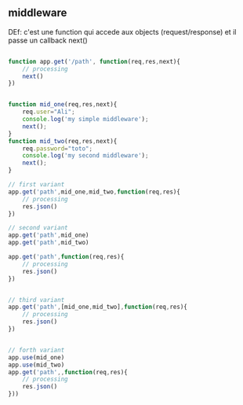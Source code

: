 ## middleware

DEf: c'est une function qui accede aux objects (request/response) et il passe un callback next()

```Javascript

function app.get('/path', function(req,res,next){
    // processing
    next()
})

```

```Javascript

function mid_one(req,res,next){
    req.user="Ali";
    console.log('my simple middleware');
    next();
}
function mid_two(req,res,next){
    req.password="toto";
    console.log('my second middleware');
    next();
}

// first variant
app.get('path',mid_one,mid_two,function(req,res){
    // processing
    res.json()
})

// second variant
app.get('path',mid_one)
app.get('path',mid_two)

app.get('path',function(req,res){
    // processing
    res.json()
})


// third variant
app.get('path',[mid_one,mid_two],function(req,res){
    // processing
    res.json()
})


// forth variant
app.use(mid_one)
app.use(mid_two)
app.get('path',,function(req,res){
    // processing
    res.json()
}))
```